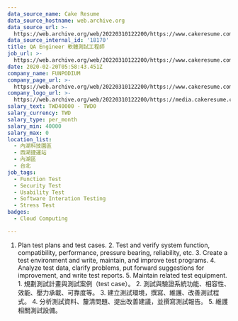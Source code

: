 ```yaml
---
data_source_name: Cake Resume
data_source_hostname: web.archive.org
data_source_url: >-
  https://web.archive.org/web/20220310122200/https://www.cakeresume.com/jobs/Test+case?locale=en
data_source_internal_id: '18170'
title: QA Engineer 軟體測試工程師
job_url: >-
  https://web.archive.org/web/20220310122200/https://www.cakeresume.com/companies/funpodium/jobs/qa-engineer-software-test-engineer-a3d078
date: 2020-02-20T05:58:43.451Z
company_name: FUNPODIUM
company_page_url: >-
  https://web.archive.org/web/20220310122200/https://www.cakeresume.com/companies/funpodium
company_logo_url: >-
  https://web.archive.org/web/20220310122200/https://media.cakeresume.com/image/upload/s--XDwgLsWs--/c_pad,fl_png8,h_200,w_200/v1612855082/wrdgbfglgykxcbxkdmkf.png
salary_text: TWD40000 - TWD0
salary_currency: TWD
salary_type: per_month
salary_min: 40000
salary_max: 0
location_list:
  - 內湖科技園區
  - 西湖捷運站
  - 內湖區
  - 台北
job_tags:
  - Function Test
  - Security Test
  - Usability Test
  - Software Interation Testing
  - Stress Test
badges:
  - Cloud Computing

---
```


1. Plan test plans and test cases. 2. Test and verify system function, compatibility, performance, pressure bearing, reliability, etc. 3. Create a test environment and write, maintain, and improve test programs. 4. Analyze test data, clarify problems, put forward suggestions for improvement, and write test reports. 5. Maintain related test equipment. 1. 規劃測試計畫與測試案例（test case）。 2. 測試與驗證系統功能、相容性、效能、壓力承載、可靠度等。 3. 建立測試環境，撰寫、維護、改善測試程式。 4. 分析測試資料、釐清問題、提出改善建議，並撰寫測試報告。 5. 維護相關測試設備。